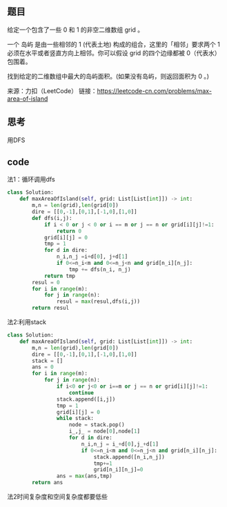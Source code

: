 ## 题目
给定一个包含了一些 0 和 1 的非空二维数组 grid 。

一个 岛屿 是由一些相邻的 1 (代表土地) 构成的组合，这里的「相邻」要求两个 1 必须在水平或者竖直方向上相邻。你可以假设 grid 的四个边缘都被 0（代表水）包围着。

找到给定的二维数组中最大的岛屿面积。(如果没有岛屿，则返回面积为 0 。)

来源：力扣（LeetCode）
链接：https://leetcode-cn.com/problems/max-area-of-island

## 思考
用DFS

## code
法1：循环调用dfs
```Python
class Solution:
    def maxAreaOfIsland(self, grid: List[List[int]]) -> int:
        m,n = len(grid),len(grid[0])
        dire = [[0,-1],[0,1],[-1,0],[1,0]]
        def dfs(i,j):
            if i < 0 or j < 0 or i == m or j == n or grid[i][j]!=1:
                return 0 
            grid[i][j] = 0
            tmp = 1
            for d in dire:
                n_i,n_j =i+d[0], j+d[1]
                if 0<=n_i<m and 0<=n_j<n and grid[n_i][n_j]:
                    tmp += dfs(n_i, n_j)
            return tmp
        resul = 0
        for i in range(m):
            for j in range(n):
                resul = max(resul,dfs(i,j))
        return resul
```
法2:利用stack
```Python
class Solution:
    def maxAreaOfIsland(self, grid: List[List[int]]) -> int:
        m,n = len(grid),len(grid[0])
        dire = [[0,-1],[0,1],[-1,0],[1,0]]
        stack = []
        ans = 0
        for i in range(m):
            for j in range(n):
                if i<0 or j<0 or i==m or j == n or grid[i][j]!=1:
                    continue
                stack.append([i,j])
                tmp = 1
                grid[i][j] = 0
                while stack:
                    node = stack.pop()
                    i_,j_ = node[0],node[1]
                    for d in dire:
                        n_i,n_j = i_+d[0],j_+d[1]
                        if 0<=n_i<m and 0<=n_j<n and grid[n_i][n_j]:
                            stack.append([n_i,n_j])
                            tmp+=1
                            grid[n_i][n_j]=0
                ans = max(ans,tmp)
        return ans
```
法2时间复杂度和空间复杂度都要低些